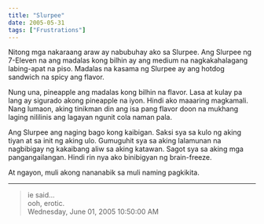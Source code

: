 ```yaml
---
title: "Slurpee"
date: 2005-05-31
tags: ["Frustrations"]
---
```


Nitong mga nakaraang araw ay nabubuhay ako sa Slurpee. Ang Slurpee ng 7-Eleven na ang madalas kong bilhin ay ang medium na nagkakahalagang labing-apat na piso. Madalas na kasama ng Slurpee ay ang hotdog sandwich na spicy ang flavor.

Nung una, pineapple ang madalas kong bilhin na flavor. Lasa at kulay pa lang ay sigurado akong pineapple na iyon. Hindi ako maaaring magkamali. Nang lumaon, aking tinikman din ang isa pang flavor doon na mukhang laging nililinis ang lagayan ngunit cola naman pala.

Ang Slurpee ang naging bago kong kaibigan. Saksi sya sa kulo ng aking tiyan at sa init ng aking ulo. Gumuguhit sya sa aking lalamunan na nagbibigay ng kakaibang aliw sa aking katawan. Sagot sya sa aking mga pangangailangan. Hindi rin nya ako binibigyan ng brain-freeze.

At ngayon, muli akong nananabik sa muli naming pagkikita.

---

> ie said...  
> ooh, erotic.  
> Wednesday, June 01, 2005 10:50:00 AM 
